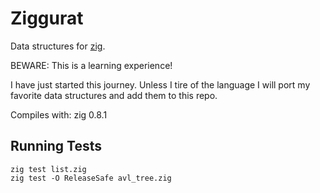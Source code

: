 # Ziggurat

Data structures for [zig](https://ziglang.org/).

BEWARE: This is a learning experience!

I have just started this journey. Unless I tire of the language I will port my
favorite data structures and add them to this repo.

Compiles with: zig 0.8.1

## Running Tests

    zig test list.zig
    zig test -O ReleaseSafe avl_tree.zig
